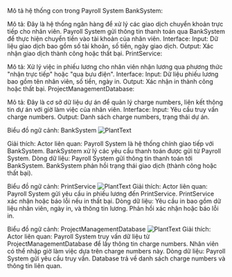 Mô tả hệ thống con trong Payroll System
BankSystem:

Mô tả: Đây là hệ thống ngân hàng để xử lý các giao dịch chuyển khoản trực tiếp cho nhân viên. Payroll System gửi thông tin thanh toán qua BankSystem để thực hiện chuyển tiền vào tài khoản của nhân viên.
Interface:
Input: Dữ liệu giao dịch bao gồm số tài khoản, số tiền, ngày giao dịch.
Output: Xác nhận giao dịch thành công hoặc thất bại.
PrintService:

Mô tả: Xử lý việc in phiếu lương cho nhân viên nhận lương qua phương thức "nhận trực tiếp" hoặc "qua bưu điện".
Interface:
Input: Dữ liệu phiếu lương bao gồm tên nhân viên, số tiền, ngày in.
Output: Xác nhận in thành công hoặc thất bại.
ProjectManagementDatabase:

Mô tả: Đây là cơ sở dữ liệu dự án để quản lý charge numbers, liên kết thông tin dự án với giờ làm việc của nhân viên.
Interface:
Input: Yêu cầu truy vấn charge numbers.
Output: Danh sách charge numbers, trạng thái dự án.

Biểu đồ ngữ cảnh: BankSystem
![PlantText](https://www.planttext.com/api/plantuml/png/L5113e903Bpt5GrtFi31g8bt8twWWSOGTxkuBGTYV9a7d-GNt4M9qDjqfZEJlf-lhHf56xo3o8sHN1pZaSOOdAj7DVPu1qpJ1Dy7OJ4izYJNBrSWAVuXF02eiH2n-5dWhlMTT6gHqdgIJvjPTl2z2oFpnCm0O5sWB3UB4AomPcbpIP_hdFWsi9h2Gf8lrXvLqjaG1S-HH5Dw5mHh8niKjiakF-03003__mC0)

Giải thích:
Actor liên quan:
Payroll System là hệ thống chính giao tiếp với BankSystem.
BankSystem xử lý các yêu cầu thanh toán được gửi từ Payroll System.
Dòng dữ liệu:
Payroll System gửi thông tin thanh toán tới BankSystem.
BankSystem phản hồi trạng thái giao dịch (thành công hoặc thất bại).

Biểu đồ ngữ cảnh: PrintService
![PlantText](https://www.planttext.com/api/plantuml/png/L91D2i8m44RtSugX-rwW2wc8-s9E4D9H0lcfawbGn9Evy4XUmPXQCBFBu_lU37a_NtqIpJ9x1qn6TBWuma4l79rJInBoU0VCOwAVOg0Ws0niWoZYcpNKe4xu3-01e8r4phbLW_lHss2JiCwu50hPOaS_kRZGgjeU0FKHRRkhrc27YiAuCZpHTQOa2Qf8wLIM3Wynd2txNq-9bZb1dqtV7u0F0000__y30000)
Giải thích:
Actor liên quan:
Payroll System gửi yêu cầu in phiếu lương đến PrintService.
PrintService xác nhận hoặc báo lỗi nếu in thất bại.
Dòng dữ liệu:
Yêu cầu in bao gồm dữ liệu nhân viên, ngày in, và thông tin lương.
Phản hồi xác nhận hoặc báo lỗi in.

Biểu đồ ngữ cảnh: ProjectManagementDatabase
![PlantText](https://www.planttext.com/api/plantuml/png/N8zD2i9034RtEKNelXVeGWhgibBj2T8QAZ8_9PDP3EB9N7Wah-2e55g_tHVUIyZhyQo3acYq1eG79JSQnfQIU6Ew59GjtW1p1cydxzWf5gtuQsORSZIopQCTAVKKk40As3PpXJi03Ue5YxsTZ4_y8-O2i3vKbfk5ZHKU8ql2xOLaP3n4sxC4M11VORMYmXDh5FSlrUpEdnzptW000F__0m00)
Giải thích:
Actor liên quan:
Payroll System truy vấn dữ liệu từ ProjectManagementDatabase để lấy thông tin charge numbers.
Nhân viên có thể nhập giờ làm việc dựa trên charge numbers này.
Dòng dữ liệu:
Payroll System gửi yêu cầu truy vấn.
Database trả về danh sách charge numbers và thông tin liên quan.
